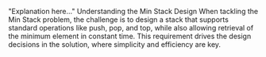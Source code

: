 "Explanation here..." 
Understanding the Min Stack Design
When tackling the Min Stack problem, the challenge is to design a stack that supports standard operations like push, pop, and top, while also allowing retrieval of the minimum element in constant time. This requirement drives the design decisions in the solution, where simplicity and efficiency are key.